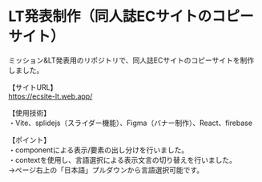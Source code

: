 # LT発表制作（同人誌ECサイトのコピーサイト）
ミッション&LT発表用のリポジトリで、同人誌ECサイトのコピーサイトを制作しました。

【サイトURL】  
https://ecsite-lt.web.app/  

【使用技術】  
・Vite、splidejs（スライダー機能）、Figma（バナー制作）、React、firebase  

【ポイント】  
・componentによる表示/要素の出し分けを行いました。  
・contextを使用し、言語選択による表示文言の切り替えを行いました。  
  →ページ右上の「日本語」プルダウンから言語選択可能です。
